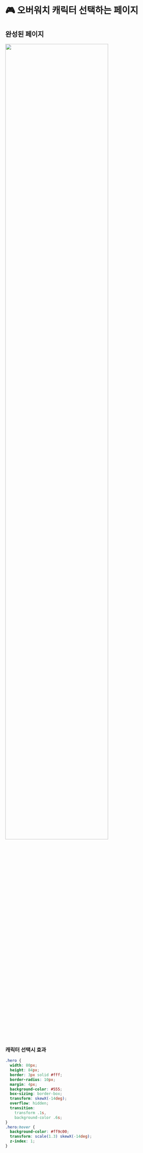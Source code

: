 # 🎮 오버워치 캐릭터 선택하는 페이지

## 완성된 페이지
<img width = "80%" src = "https://user-images.githubusercontent.com/81519415/121843684-b1765500-cd1d-11eb-8a01-aa6fff38e253.png"/>


### 캐릭터 선택시 효과

```css
.hero {
  width: 80px;
  height: 84px;
  border: 3px solid #fff;
  border-radius: 10px;
  margin: 4px;
  background-color: #555;
  box-sizing: border-box;
  transform: skewX(-14deg);
  overflow: hidden;
  transition: 
    transform .1s,
    background-color .6s;
}
.hero:hover {
  background-color: #ff9c00;
  transform: scale(1.3) skewX(-14deg);
  z-index: 1;
}
```
